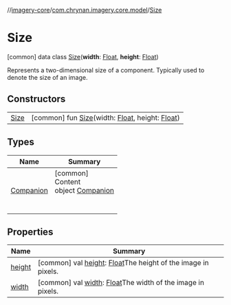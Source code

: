 //[imagery-core](../../../index.md)/[com.chrynan.imagery.core.model](../index.md)/[Size](index.md)



# Size  
 [common] data class [Size](index.md)(**width**: [Float](https://kotlinlang.org/api/latest/jvm/stdlib/kotlin/-float/index.html), **height**: [Float](https://kotlinlang.org/api/latest/jvm/stdlib/kotlin/-float/index.html))

Represents a two-dimensional size of a component. Typically used to denote the size of an image.

   


## Constructors  
  
| | |
|---|---|
| <a name="com.chrynan.imagery.core.model/Size/Size/#kotlin.Float#kotlin.Float/PointingToDeclaration/"></a>[Size](-size.md)| <a name="com.chrynan.imagery.core.model/Size/Size/#kotlin.Float#kotlin.Float/PointingToDeclaration/"></a> [common] fun [Size](-size.md)(width: [Float](https://kotlinlang.org/api/latest/jvm/stdlib/kotlin/-float/index.html), height: [Float](https://kotlinlang.org/api/latest/jvm/stdlib/kotlin/-float/index.html))   <br>|


## Types  
  
|  Name |  Summary | 
|---|---|
| <a name="com.chrynan.imagery.core.model/Size.Companion///PointingToDeclaration/"></a>[Companion](-companion/index.md)| <a name="com.chrynan.imagery.core.model/Size.Companion///PointingToDeclaration/"></a>[common]  <br>Content  <br>object [Companion](-companion/index.md)  <br><br><br>|


## Properties  
  
|  Name |  Summary | 
|---|---|
| <a name="com.chrynan.imagery.core.model/Size/height/#/PointingToDeclaration/"></a>[height](height.md)| <a name="com.chrynan.imagery.core.model/Size/height/#/PointingToDeclaration/"></a> [common] val [height](height.md): [Float](https://kotlinlang.org/api/latest/jvm/stdlib/kotlin/-float/index.html)The height of the image in pixels.   <br>|
| <a name="com.chrynan.imagery.core.model/Size/width/#/PointingToDeclaration/"></a>[width](width.md)| <a name="com.chrynan.imagery.core.model/Size/width/#/PointingToDeclaration/"></a> [common] val [width](width.md): [Float](https://kotlinlang.org/api/latest/jvm/stdlib/kotlin/-float/index.html)The width of the image in pixels.   <br>|

